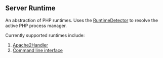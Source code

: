 ## Server Runtime

An abstraction of PHP runtimes. Uses the [RuntimeDetector](/src/Server/Runtime/RuntimeDetector.php) to resolve the active PHP process manager.

Currently supported runtimes include:
1. [Apache2Handler](/src/Server/Runtime/Provider/Apache2Handler.php)
2. [Command line interface](/src/Server/Runtime/Provider/CliRuntime.php)
